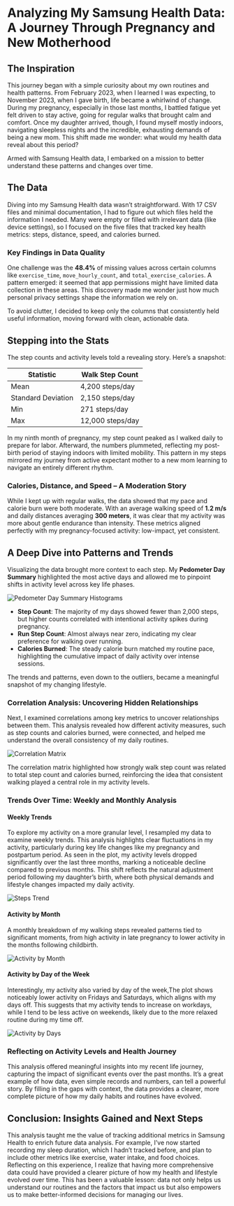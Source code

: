 # Analyzing My Samsung Health Data: A Journey Through Pregnancy and New Motherhood

## The Inspiration

This journey began with a simple curiosity about my own routines and health patterns. From February 2023, when I learned I was expecting, to November 2023, when I gave birth, life became a whirlwind of change. During my pregnancy, especially in those last months, I battled fatigue yet felt driven to stay active, going for regular walks that brought calm and comfort. Once my daughter arrived, though, I found myself mostly indoors, navigating sleepless nights and the incredible, exhausting demands of being a new mom. This shift made me wonder: what would my health data reveal about this period?

Armed with Samsung Health data, I embarked on a mission to better understand these patterns and changes over time.

## The Data

Diving into my Samsung Health data wasn’t straightforward. With 17 CSV files and minimal documentation, I had to figure out which files held the information I needed. Many were empty or filled with irrelevant data (like device settings), so I focused on the five files that tracked key health metrics: steps, distance, speed, and calories burned.

### Key Findings in Data Quality

One challenge was the **48.4%** of missing values across certain columns like `exercise_time`, `move_hourly_count`, and `total_exercise_calories`. A pattern emerged: it seemed that app permissions might have limited data collection in these areas. This discovery made me wonder just how much personal privacy settings shape the information we rely on.

To avoid clutter, I decided to keep only the columns that consistently held useful information, moving forward with clean, actionable data.

## Stepping into the Stats

The step counts and activity levels told a revealing story. Here’s a snapshot:

| Statistic | Walk Step Count |
| --- | --- |
| Mean | 4,200 steps/day |
| Standard Deviation | 2,150 steps/day |
| Min | 271 steps/day |
| Max | 12,000 steps/day |

In my ninth month of pregnancy, my step count peaked as I walked daily to prepare for labor. Afterward, the numbers plummeted, reflecting my post-birth period of staying indoors with limited mobility. This pattern in my steps mirrored my journey from active expectant mother to a new mom learning to navigate an entirely different rhythm.

### Calories, Distance, and Speed – A Moderation Story

While I kept up with regular walks, the data showed that my pace and calorie burn were both moderate. With an average walking speed of **1.2 m/s** and daily distances averaging **300 meters**, it was clear that my activity was more about gentle endurance than intensity. These metrics aligned perfectly with my pregnancy-focused activity: low-impact, yet consistent.

## A Deep Dive into Patterns and Trends

Visualizing the data brought more context to each step. My **Pedometer Day Summary** highlighted the most active days and allowed me to pinpoint shifts in activity level across key life phases.

![Pedometer Day Summary Histograms](graphs/histogram_pedometer_day_summary.png)

- **Step Count**: The majority of my days showed fewer than 2,000 steps, but higher counts correlated with intentional activity spikes during pregnancy.
- **Run Step Count**: Almost always near zero, indicating my clear preference for walking over running.
- **Calories Burned**: The steady calorie burn matched my routine pace, highlighting the cumulative impact of daily activity over intense sessions.

The trends and patterns, even down to the outliers, became a meaningful snapshot of my changing lifestyle.

### Correlation Analysis: Uncovering Hidden Relationships

Next, I examined correlations among key metrics to uncover relationships between them. This analysis revealed how different activity measures, such as step counts and calories burned, were connected, and helped me understand the overall consistency of my daily routines.

![Correlation Matrix](graphs/Correlation_Matrix.png)

The correlation matrix highlighted how strongly walk step count was related to total step count and calories burned, reinforcing the idea that consistent walking played a central role in my activity levels.

### Trends Over Time: Weekly and Monthly Analysis

#### Weekly Trends

To explore my activity on a more granular level, I resampled my data to examine weekly trends. This analysis highlights clear fluctuations in my activity, particularly during key life changes like my pregnancy and postpartum period. As seen in the plot, my activity levels dropped significantly over the last three months, marking a noticeable decline compared to previous months. This shift reflects the natural adjustment period following my daughter’s birth, where both physical demands and lifestyle changes impacted my daily activity.

![Steps Trend](graphs/steps_trend.png)


#### Activity by Month

A monthly breakdown of my walking steps revealed patterns tied to significant moments, from high activity in late pregnancy to lower activity in the months following childbirth.

![Activity by Month](graphs/Activity_bymonth.png)

#### Activity by Day of the Week

Interestingly, my activity also varied by day of the week,The plot shows noticeably lower activity on Fridays and Saturdays, which aligns with my days off. This suggests that my activity tends to increase on workdays, while I tend to be less active on weekends, likely due to the more relaxed routine during my time off.

![Activity by Days](graphs/Activity_bydays.png)

### Reflecting on Activity Levels and Health Journey

This analysis offered meaningful insights into my recent life journey, capturing the impact of significant events over the past months. It’s a great example of how data, even simple records and numbers, can tell a powerful story. By filling in the gaps with context, the data provides a clearer, more complete picture of how my daily habits and routines have evolved.

## Conclusion: Insights Gained and Next Steps

This analysis taught me the value of tracking additional metrics in Samsung Health to enrich future data analysis. For example, I’ve now started recording my sleep duration, which I hadn’t tracked before, and plan to include other metrics like exercise, water intake, and food choices. Reflecting on this experience, I realize that having more comprehensive data could have provided a clearer picture of how my health and lifestyle evolved over time. This has been a valuable lesson: data not only helps us understand our routines and the factors that impact us but also empowers us to make better-informed decisions for managing our lives.
